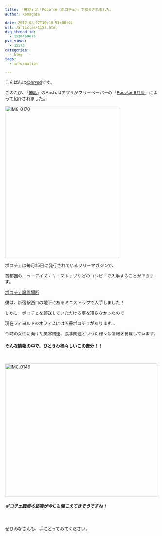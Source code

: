```yaml
---
title: 「怖話」が「Poco’ce（ポコチェ）」で紹介されました。
author: komagata

date: 2012-08-27T10:18:51+00:00
url: /articles/1157.html
dsq_thread_id:
  - 1530469685
pvc_views:
  - 15173
categories:
  - blog
tags:
  - information

---
```

こんばんは[@hrysd][1]です。

このたび、「[怖話][2]」のAndroidアプリがフリーペーパーの「[Poco&#8217;ce 9月号][3]」によって紹介されました。

<p class="image">
  <img src="http://farm9.staticflickr.com/8287/7870213014_e871939760.jpg" width="375" height="500" alt="IMG_0170" />
</p>

ポコチェは毎月25日に発行されているフリーマガジンで、

首都圏のニューデイズ・ミニストップなどのコンビニで入手することができます。

[ポコチェ設置場所][4]

僕は、新宿駅西口の地下にあるミニストップで入手しました！

しかし、ポコチェを郵送していただける事を知らなかったので

現在フィヨルドのオフィスには五冊ポコチェがあります&#8230;

今時の女性に向けた美容関連、食事関連といった様々な情報を掲載しています。

#### そんな情報の中で、ひときわ禍々しいこの部分！！

</br>

<p class="image">
  <img src="http://farm9.staticflickr.com/8429/7870213370_5b62a4d925.jpg" width="500" height="438" alt="IMG_0149" />
</p>

##### ポコチェ読者の悲鳴が今にも聞こえてきそうですね！

</br>

ぜひみなさんも、手にとってみてください。

 [1]: https://twitter.com/hrysd
 [2]: http://kowabana.jp
 [3]: http://www.pococe.com/
 [4]: http://www.pococe.com/contents/point.php